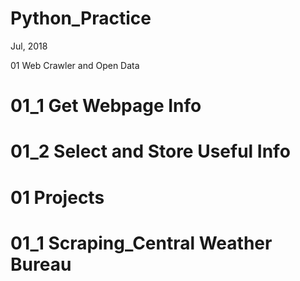 # Python_Practice
Jul, 2018

01 Web Crawler and Open Data
  # 01_1 Get Webpage Info
  # 01_2 Select and Store Useful Info
# 01 Projects
  # 01_1 Scraping_Central Weather Bureau

